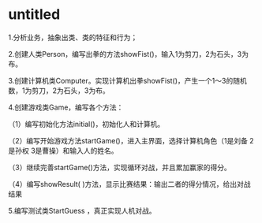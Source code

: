 # untitled
1.分析业务，抽象出类、类的特征和行为；

2.创建人类Person，编写出拳的方法showFist()，输入1为剪刀，2为石头，3为布。

3.创建计算机类Computer。实现计算机出拳showFist()，产生一个1～3的随机数，1为剪刀，2为石头，3为布。

4.创建游戏类Game，编写各个方法：

（1）编写初始化方法initial()，初始化人和计算机。

（2）编写开始游戏方法startGame()，进入主界面，选择计算机角色（1是刘备 2是孙权 3是曹操）和输入人的姓名。

（3）继续完善startGame()方法，实现循环对战，并且累加赢家的得分。

（4）编写showResult( )方法，显示比赛结果：输出二者的得分情况，给出对战结果

5.编写测试类StartGuess ，真正实现人机对战。
